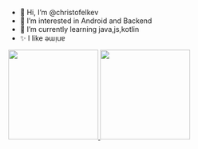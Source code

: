 - 👋 Hi, I’m @christofelkev
- 👀 I’m interested in Android and Backend 
- 🌱 I’m currently learning java,js,kotlin
- ✨ I like ǝɯᴉuɐ


<p align="left">
<a href="https://github.com/christofelkev">
  <img height="180em" src="https://github-readme-stats-eight-theta.vercel.app/api?username=gilangadhan&show_icons=true&theme=algolia&include_all_commits=true&count_private=true"/>
  <img height="180em" src="https://github-readme-stats-eight-theta.vercel.app/api/top-langs/?username=gilangadhan&layout=compact&langs_count=8&theme=algolia"/>
</a>
</p>

